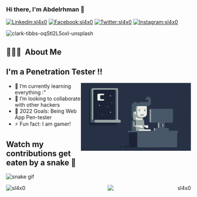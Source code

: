 ### Hi there, I'm Abdelrhman  👋 

[![Linkedin:sl4x0](https://img.shields.io/badge/-sl4x0-blue?style=flat-square&logo=Linkedin&logoColor=white&link=https://www.linkedin.com/in/sl4x0/)](https://www.linkedin.com/in/sl4x0/)
[![Facebook:sl4x0](https://img.shields.io/badge/-sl4x0-blue?style=flat-square&logo=facebook&logoColor=white&link=https://www.facebook.com/sl4x0/)](https://www.facebook.com/sl4x0/)
[![Twitter:sl4x0](https://img.shields.io/badge/-sl4x0-blue?style=flat-square&logo=twitter&logoColor=white&link=https://www.twitter.com/sl4x0/)](https://www.twitter.com/sl4x0/)
[![Instagram:sl4x0](https://img.shields.io/badge/-sl4x0-red?style=flat-square&logo=instagram&logoColor=white&link=https://www.instagram.com/sl4x0/)](https://www.instagram.com/sl4x0/)

![clark-tibbs-oqStl2L5oxI-unsplash](https://user-images.githubusercontent.com/70459751/185711530-6b97556d-e73d-47f9-93a7-f9557a2c3f2a.jpg)

## 👨🏻‍💻 &nbsp;About Me

## I'm a Penetration Tester !!
<img alt="Night Coding" src="https://raw.githubusercontent.com/AVS1508/AVS1508/master/assets/Night-Coding.gif" align="right"/>

- 🌱 I’m currently learning everything :"
- 👯 I’m looking to collaborate with other hackers
- 🥅 2022 Goals: Being Web App Pen-tester
- ⚡ Fun fact: I am gamer!









## Watch my contributions get eaten by a snake 🐍
![snake gif](https://user-images.githubusercontent.com/88105077/166116856-9251de7f-d2df-46fd-901b-5920e8047e52.svg)



<p align="left"><img width="45%" align="left" src="https://github-readme-stats.vercel.app/api?username=sl4x0&show_icons=true&include_all_commits=true&theme=radical&hide_border=true" alt="sl4x0" /></p>
<p align="right"><img width="45%" align="right" sy src="https://github-readme-stats.vercel.app/api/top-langs/?username=sl4x0&layout=compact&theme=radical&hide_border=true" alt="sl4x0" /></p>




